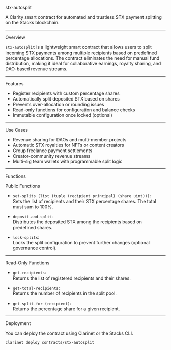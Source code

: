  stx-autosplit

A Clarity smart contract for automated and trustless STX payment splitting on the Stacks blockchain.

---

 Overview

`stx-autosplit` is a lightweight smart contract that allows users to split incoming STX payments among multiple recipients based on predefined percentage allocations. The contract eliminates the need for manual fund distribution, making it ideal for collaborative earnings, royalty sharing, and DAO-based revenue streams.

---

 Features

-  Register recipients with custom percentage shares
-  Automatically split deposited STX based on shares
-  Prevents over-allocation or rounding issues
-  Read-only functions for configuration and balance checks
-  Immutable configuration once locked (optional)

---

 Use Cases

- Revenue sharing for DAOs and multi-member projects  
- Automatic STX royalties for NFTs or content creators  
- Group freelance payment settlements  
- Creator-community revenue streams  
- Multi-sig team wallets with programmable split logic  

---

 Functions

Public Functions

- `set-splits (list (tuple (recipient principal) (share uint)))`:  
  Sets the list of recipients and their STX percentage shares. The total must sum to 100%.

- `deposit-and-split`:  
  Distributes the deposited STX among the recipients based on predefined shares.

- `lock-splits`:  
  Locks the split configuration to prevent further changes (optional governance control).

---

Read-Only Functions

- `get-recipients`:  
  Returns the list of registered recipients and their shares.

- `get-total-recipients`:  
  Returns the number of recipients in the split pool.

- `get-split-for (recipient)`:  
  Returns the percentage share for a given recipient.

---

 Deployment

You can deploy the contract using Clarinet or the Stacks CLI.

```bash
clarinet deploy contracts/stx-autosplit
